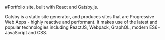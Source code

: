 #Portfolio site, built with React and Gatsby.js. 

Gatsby is a static site generator, and produces sites that are Progressive Web Apps - highly reactive and performant. 
It makes use of the latest and popular technologies including ReactJS, Webpack, GraphQL, modern ES6+ JavaScript and CSS.
